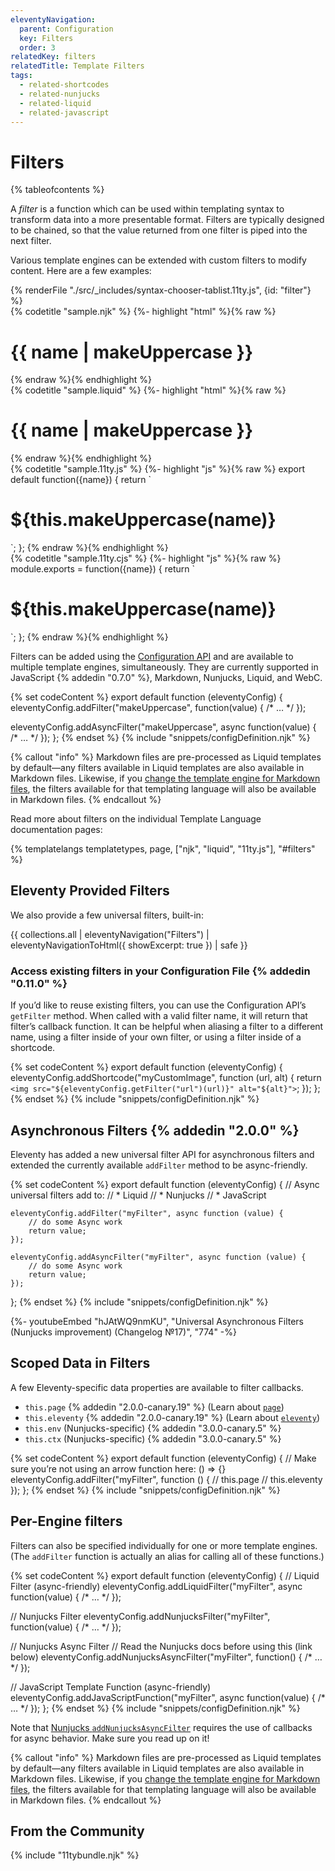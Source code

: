 ```yaml
---
eleventyNavigation:
  parent: Configuration
  key: Filters
  order: 3
relatedKey: filters
relatedTitle: Template Filters
tags:
  - related-shortcodes
  - related-nunjucks
  - related-liquid
  - related-javascript
---
```


# Filters

{% tableofcontents %}

A <dfn>filter</dfn> is a function which can be used within templating syntax to transform data into a more presentable format. Filters are typically designed to be chained, so that the value returned from one filter is piped into the next filter.

Various template engines can be extended with custom filters to modify content. Here are a few examples:

<is-land on:visible import="/js/seven-minute-tabs.js">
<seven-minute-tabs persist sync class="tabs-flush">
  {% renderFile "./src/_includes/syntax-chooser-tablist.11ty.js", {id: "filter"} %}
  <div id="filter-njk" role="tabpanel">
    {% codetitle "sample.njk" %}
{%- highlight "html" %}{% raw %}
<h1>{{ name | makeUppercase }}</h1>
{% endraw %}{% endhighlight %}
  </div>
  <div id="filter-liquid" role="tabpanel">
    {% codetitle "sample.liquid" %}
{%- highlight "html" %}{% raw %}
<h1>{{ name | makeUppercase }}</h1>
{% endraw %}{% endhighlight %}
  </div>
  <div id="filter-js" role="tabpanel">
    {% codetitle "sample.11ty.js" %}
{%- highlight "js" %}{% raw %}
export default function({name}) {
  return `<h1>${this.makeUppercase(name)}</h1>`;
};
{% endraw %}{% endhighlight %}
  </div>
	<div id="filter-cjs" role="tabpanel">
    {% codetitle "sample.11ty.cjs" %}
{%- highlight "js" %}{% raw %}
module.exports = function({name}) {
  return `<h1>${this.makeUppercase(name)}</h1>`;
};
{% endraw %}{% endhighlight %}
  </div>
</seven-minute-tabs>
</is-land>

Filters can be added using the [Configuration API](/docs/config/#using-the-configuration-api) and are available to multiple template engines, simultaneously. They are currently supported in JavaScript {% addedin "0.7.0" %}, Markdown, Nunjucks, Liquid, and WebC.

{% set codeContent %}
export default function (eleventyConfig) {
	eleventyConfig.addFilter("makeUppercase", function(value) { /* … */ });

  eleventyConfig.addAsyncFilter("makeUppercase", async function(value) { /* … */ });
};
{% endset %}
{% include "snippets/configDefinition.njk" %}

{% callout "info" %}
Markdown files are pre-processed as Liquid templates by default—any filters available in Liquid templates are also available in Markdown files. Likewise, if you <a href="/docs/config/#default-template-engine-for-markdown-files">change the template engine for Markdown files</a>, the filters available for that templating language will also be available in Markdown files.
{% endcallout %}

Read more about filters on the individual Template Language documentation pages:

{% templatelangs templatetypes, page, ["njk", "liquid", "11ty.js"], "#filters" %}

## Eleventy Provided Filters

We also provide a few universal filters, built-in:

{{ collections.all | eleventyNavigation("Filters") | eleventyNavigationToHtml({ showExcerpt: true }) | safe }}

### Access existing filters in your Configuration File {% addedin "0.11.0" %}

If you’d like to reuse existing filters, you can use the Configuration API’s `getFilter` method. When called with a valid filter name, it will return that filter’s callback function. It can be helpful when aliasing a filter to a different name, using a filter inside of your own filter, or using a filter inside of a shortcode.

{% set codeContent %}
export default function (eleventyConfig) {
	eleventyConfig.addShortcode("myCustomImage", function (url, alt) {
		return `<img src="${eleventyConfig.getFilter("url")(url)}" alt="${alt}">`;
	});
};
{% endset %}
{% include "snippets/configDefinition.njk" %}

## Asynchronous Filters {% addedin "2.0.0" %}

Eleventy has added a new universal filter API for asynchronous filters and extended the currently available `addFilter` method to be async-friendly.

{% set codeContent %}
export default function (eleventyConfig) {
	// Async universal filters add to:
	// * Liquid
	// * Nunjucks
	// * JavaScript

	eleventyConfig.addFilter("myFilter", async function (value) {
		// do some Async work
		return value;
	});

	eleventyConfig.addAsyncFilter("myFilter", async function (value) {
		// do some Async work
		return value;
	});
};
{% endset %}
{% include "snippets/configDefinition.njk" %}

<div class="youtube-related">
  {%- youtubeEmbed "hJAtWQ9nmKU", "Universal Asynchronous Filters (Nunjucks improvement) (Changelog №17)", "774" -%}
</div>

## Scoped Data in Filters

A few Eleventy-specific data properties are available to filter callbacks.

- `this.page` {% addedin "2.0.0-canary.19" %} (Learn about [`page`](/docs/data-eleventy-supplied.md#page-variable))
- `this.eleventy` {% addedin "2.0.0-canary.19" %} (Learn about [`eleventy`](/docs/data-eleventy-supplied.md##eleventy-variable))
- `this.env` (Nunjucks-specific) {% addedin "3.0.0-canary.5" %}
- `this.ctx` (Nunjucks-specific) {% addedin "3.0.0-canary.5" %}

{% set codeContent %}
export default function (eleventyConfig) {
	// Make sure you’re not using an arrow function here: () => {}
	eleventyConfig.addFilter("myFilter", function () {
		// this.page
		// this.eleventy
	});
};
{% endset %}
{% include "snippets/configDefinition.njk" %}

## Per-Engine filters

Filters can also be specified individually for one or more template engines. (The `addFilter` function is actually an alias for calling all of these functions.)

{% set codeContent %}
export default function (eleventyConfig) {
	// Liquid Filter (async-friendly)
  eleventyConfig.addLiquidFilter("myFilter", async function(value) { /* … */ });

  // Nunjucks Filter
  eleventyConfig.addNunjucksFilter("myFilter", function(value) { /* … */ });

  // Nunjucks Async Filter
  // Read the Nunjucks docs before using this (link below)
  eleventyConfig.addNunjucksAsyncFilter("myFilter", function() { /* … */ });

  // JavaScript Template Function (async-friendly)
  eleventyConfig.addJavaScriptFunction("myFilter", async function(value) { /* … */ });
};
{% endset %}
{% include "snippets/configDefinition.njk" %}

Note that [Nunjucks `addNunjucksAsyncFilter`](/docs/languages/nunjucks/#asynchronous-nunjucks-filters) requires the use of callbacks for async behavior. Make sure you read up on it!

{% callout "info" %}
Markdown files are pre-processed as Liquid templates by default—any filters available in Liquid templates are also available in Markdown files. Likewise, if you <a href="/docs/config/#default-template-engine-for-markdown-files">change the template engine for Markdown files</a>, the filters available for that templating language will also be available in Markdown files.
{% endcallout %}

## From the Community

{% include "11tybundle.njk" %}
